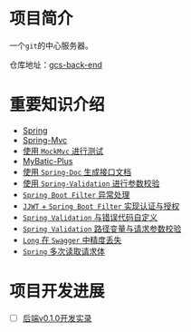 # 项目简介
一个`git`的中心服务器。

仓库地址：[gcs-back-end](https://github.com/CMIPT/gcs-back-end)

# 重要知识介绍
* [Spring](/blog/2024/spring-intro)
* [Spring-Mvc](/blog/2024/spring-mvc-intro)
* [使用 `MockMvc` 进行测试](/blog/2024/mock-mvc-intro)
* [MyBatic-Plus](/blog/2024/mybatis-plus-intro)
* [使用 `Spring-Doc` 生成接口文档](/blog/2024/spring-doc-intro)
* [使用 `Spring-Validation` 进行参数校验](/blog/2024/spring-validation-intro)
* [`Spring Boot Filter` 异常处理](/blog/2024/exception-handler-intro)
* [`JJWT` + `Spring Boot Filter` 实现认证与授权](/blog/2024/filter-jjwt-intro)
* [`Spring Validation` 与错误代码自定义](/blog/2024/spring-validation-custom-error-code)
* [`Spring Validation` 路径变量与请求参数校验](/blog/2024/spring-validation-path-variable-and-request-param)
* [`Long` 在 `Swagger` 中精度丢失](/blog/2024/long-precision-lost-in-swagger)
* [`Spring` 多次读取请求体](/blog/2024/spring-read-request-body-multiple-times)

# 项目开发进展
- [ ] [后端v0.1.0开发实录](/blog/2024/gcs-back-end-v0.1.0)
